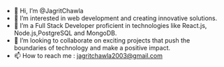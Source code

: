 - 👋 Hi, I’m @JagritChawla
- 👀 I’m interested in web development and creating innovative solutions.
- 🌱 I’m a Full Stack Developer proficient in technologies like React.js, Node.js,PostgreSQL and MongoDB.
- 💞️ I’m looking to collaborate on exciting projects that push the boundaries of technology and make a positive impact.
- 📫 How to reach me : jagritchawla2003@gmail.com

<!---
JagritChawla/JagritChawla is a ✨ special ✨ repository because its `README.md` (this file) appears on your GitHub profile.
You can click the Preview link to take a look at your changes.
--->
